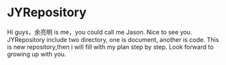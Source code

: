 # JYRepository
Hi guys，余亮明 is me，you could call me Jason. Nice to see you.
JYRepository include two directory, one is document, another is code.
This is new repository,then i will fill with my plan step by step.
Look forward to growing up with you.
